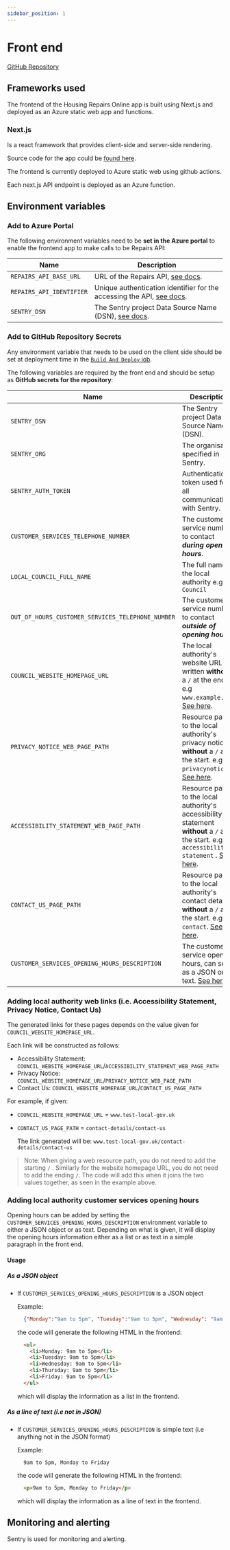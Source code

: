 ```yaml
---
sidebar_position: 1
---
```

# Front end

<a class="badge badge--secondary" href="https://github.com/City-of-Lincoln-Council/housing-repairs-online-frontend">GitHub Repository</a>

## Frameworks used

The frontend of the Housing Repairs Online app is built using Next.js and
deployed as an Azure static web app and functions.

### Next.js

Is a react framework that provides client-side and server-side rendering.

Source code for the app could be [found here](https://github.com/City-of-Lincoln-Council/housing-repairs-online-frontend).

The frontend is currently deployed to Azure static web using github actions.

Each next.js API endpoint is deployed as an Azure function.

## Environment variables

### Add to Azure Portal

The following environment variables need to be **set in the Azure portal** to enable
the frontend app to make calls to be Repairs API:
  
| Name                     | Description                                                                                                    |
|--------------------------|----------------------------------------------------------------------------------------------------------------|
| `REPAIRS_API_BASE_URL`   | URL of the Repairs API, [see docs](../repairs-api/intro).                                                      |
| `REPAIRS_API_IDENTIFIER` | Unique authentication identifier for the accessing the API, [see docs](../repairs-api/intro).                  |
| `SENTRY_DSN`             | The Sentry project Data Source Name (DSN), [see docs](../alerting-and-monitoring/intro#azure-component-setup). |

### Add to GitHub Repository Secrets

Any environment variable that needs to be used on the client side should be set
at deployment time in the [`Build And Deploy` job](https://github.com/City-of-Lincoln-Council/housing-repairs-online-frontend/blob/main/.github/workflows/azure-static-web-apps-purple-desert-05060ea03.yml#L100).

The following variables are required by the front end and should be setup as **GitHub secrets for the repository**:

| Name                                              | Description                                                                                                                  |
|---------------------------------------------------|------------------------------------------------------------------------------------------------------------------------------|
| `SENTRY_DSN`                                      | The Sentry project Data Source Name (DSN).                                                                                   |
| `SENTRY_ORG`                                      | The organisation specified in Sentry.                                                                                        |
| `SENTRY_AUTH_TOKEN`                               | Authentication token used for all communication with Sentry.                                                                 |
| `CUSTOMER_SERVICES_TELEPHONE_NUMBER`              | The customer service number to contact ***during opening hours***.                                                           |
| `LOCAL_COUNCIL_FULL_NAME`                         | The full name of the local authority e.g `ABC Council`                                                                 |
| `OUT_OF_HOURS_CUSTOMER_SERVICES_TELEPHONE_NUMBER` | The customer service number to contact ***outside of opening hours***.                                                       |
| `COUNCIL_WEBSITE_HOMEPAGE_URL`                    | The local authority's website URL written **without** a `/` at the end e.g `www.example.com`. [See here](#adding-local-authority-web-links-ie-accessibility-statement-privacy-notice-contact-us). |
| `PRIVACY_NOTICE_WEB_PAGE_PATH`                    | Resource path to the local authority's privacy notice **without** a `/` at the start. e.g `privacynotice`. [See here](#adding-local-authority-web-links-ie-accessibility-statement-privacy-notice-contact-us). |
| `ACCESSIBILITY_STATEMENT_WEB_PAGE_PATH`           | Resource path to the local authority's accessibility statement **without** a `/` at the start. e.g `accessibility-statement` . [See here](#adding-local-authority-web-links-ie-accessibility-statement-privacy-notice-contact-us). |
| `CONTACT_US_PAGE_PATH`                            | Resource path to the local authority's contact details **without** a `/` at the start. e.g `contact`. [See here](#adding-local-authority-web-links-ie-accessibility-statement-privacy-notice-contact-us). |
| `CUSTOMER_SERVICES_OPENING_HOURS_DESCRIPTION`     | The customer service opening hours, can set as a JSON or text. [See here](#adding-local-authority-customer-services-opening-hours). |

### Adding local authority web links (i.e. Accessibility Statement, Privacy Notice, Contact Us)

The generated links for these pages depends on the value given for `COUNCIL_WEBSITE_HOMEPAGE_URL`.

Each link will be constructed as follows:

- Accessibility Statement: `COUNCIL_WEBSITE_HOMEPAGE_URL`/`ACCESSIBILITY_STATEMENT_WEB_PAGE_PATH`
- Privacy Notice: `COUNCIL_WEBSITE_HOMEPAGE_URL`/`PRIVACY_NOTICE_WEB_PAGE_PATH`
- Contact Us: `COUNCIL_WEBSITE_HOMEPAGE_URL`/`CONTACT_US_PAGE_PATH`

For example, if given:

- `COUNCIL_WEBSITE_HOMEPAGE_URL` = `www.test-local-gov.uk`
- `CONTACT_US_PAGE_PATH` = `contact-details/contact-us`

  The link generated will be: `www.test-local-gov.uk/contact-details/contact-us`

> Note: When giving a web resource path, you do not need to add the starting `/` . Similarly for the website homepage URL, you do not need to add the ending `/`. The code will add this when it joins the two values together, as seen in the example above.

### Adding local authority customer services opening hours

Opening hours can be added by setting the `CUSTOMER_SERVICES_OPENING_HOURS_DESCRIPTION` environment variable to either a JSON object or as text.
Depending on what is given, it will display the opening hours information either as a list or as text in a simple paragraph in the front end.

#### Usage

##### As a JSON object

- If `CUSTOMER_SERVICES_OPENING_HOURS_DESCRIPTION` is a JSON object
  
  Example:

    ```json
      {"Monday":"9am to 5pm", "Tuesday":"9am to 5pm", "Wednesday": "9am to 5pm", "Thursday": "9am to 5pm", "Friday": "9am to 5pm"}
    ```

  the code will generate the following HTML in the frontend:

    ```html
      <ul>
        <li>Monday: 9am to 5pm</li>
        <li>Tuesday: 9am to 5pm</li>
        <li>Wednesday: 9am to 5pm</li>
        <li>Thursday: 9am to 5pm</li>
        <li>Friday: 9am to 5pm</li>
      </ul>
  ```
  
  which will display the information as a list in the frontend.

##### As a line of text (i.e not in JSON)

- If `CUSTOMER_SERVICES_OPENING_HOURS_DESCRIPTION` is simple text (i.e anything not in the JSON format)

  Example:

    ```text
      9am to 5pm, Monday to Friday
    ```

  the code will generate the following HTML in the frontend:

    ```html
      <p>9am to 5pm, Monday to Friday</p>
    ```

  which will display the information as a line of text in the frontend.

## Monitoring and alerting

Sentry is used for monitoring and alerting.
